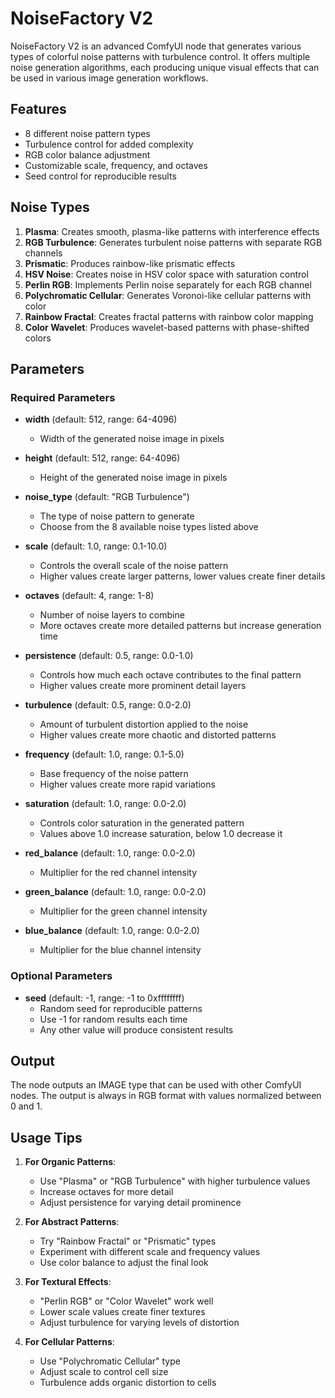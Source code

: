 # NoiseFactory V2

NoiseFactory V2 is an advanced ComfyUI node that generates various types of colorful noise patterns with turbulence control. It offers multiple noise generation algorithms, each producing unique visual effects that can be used in various image generation workflows.

## Features

- 8 different noise pattern types
- Turbulence control for added complexity
- RGB color balance adjustment
- Customizable scale, frequency, and octaves
- Seed control for reproducible results

## Noise Types

1. **Plasma**: Creates smooth, plasma-like patterns with interference effects
2. **RGB Turbulence**: Generates turbulent noise patterns with separate RGB channels
3. **Prismatic**: Produces rainbow-like prismatic effects
4. **HSV Noise**: Creates noise in HSV color space with saturation control
5. **Perlin RGB**: Implements Perlin noise separately for each RGB channel
6. **Polychromatic Cellular**: Generates Voronoi-like cellular patterns with color
7. **Rainbow Fractal**: Creates fractal patterns with rainbow color mapping
8. **Color Wavelet**: Produces wavelet-based patterns with phase-shifted colors

## Parameters

### Required Parameters

- **width** (default: 512, range: 64-4096)
  - Width of the generated noise image in pixels

- **height** (default: 512, range: 64-4096)
  - Height of the generated noise image in pixels

- **noise_type** (default: "RGB Turbulence")
  - The type of noise pattern to generate
  - Choose from the 8 available noise types listed above

- **scale** (default: 1.0, range: 0.1-10.0)
  - Controls the overall scale of the noise pattern
  - Higher values create larger patterns, lower values create finer details

- **octaves** (default: 4, range: 1-8)
  - Number of noise layers to combine
  - More octaves create more detailed patterns but increase generation time

- **persistence** (default: 0.5, range: 0.0-1.0)
  - Controls how much each octave contributes to the final pattern
  - Higher values create more prominent detail layers

- **turbulence** (default: 0.5, range: 0.0-2.0)
  - Amount of turbulent distortion applied to the noise
  - Higher values create more chaotic and distorted patterns

- **frequency** (default: 1.0, range: 0.1-5.0)
  - Base frequency of the noise pattern
  - Higher values create more rapid variations

- **saturation** (default: 1.0, range: 0.0-2.0)
  - Controls color saturation in the generated pattern
  - Values above 1.0 increase saturation, below 1.0 decrease it

- **red_balance** (default: 1.0, range: 0.0-2.0)
  - Multiplier for the red channel intensity

- **green_balance** (default: 1.0, range: 0.0-2.0)
  - Multiplier for the green channel intensity

- **blue_balance** (default: 1.0, range: 0.0-2.0)
  - Multiplier for the blue channel intensity

### Optional Parameters

- **seed** (default: -1, range: -1 to 0xffffffff)
  - Random seed for reproducible patterns
  - Use -1 for random results each time
  - Any other value will produce consistent results

## Output

The node outputs an IMAGE type that can be used with other ComfyUI nodes. The output is always in RGB format with values normalized between 0 and 1.

## Usage Tips

1. **For Organic Patterns**:
   - Use "Plasma" or "RGB Turbulence" with higher turbulence values
   - Increase octaves for more detail
   - Adjust persistence for varying detail prominence

2. **For Abstract Patterns**:
   - Try "Rainbow Fractal" or "Prismatic" types
   - Experiment with different scale and frequency values
   - Use color balance to adjust the final look

3. **For Textural Effects**:
   - "Perlin RGB" or "Color Wavelet" work well
   - Lower scale values create finer textures
   - Adjust turbulence for varying levels of distortion

4. **For Cellular Patterns**:
   - Use "Polychromatic Cellular" type
   - Adjust scale to control cell size
   - Turbulence adds organic distortion to cells
